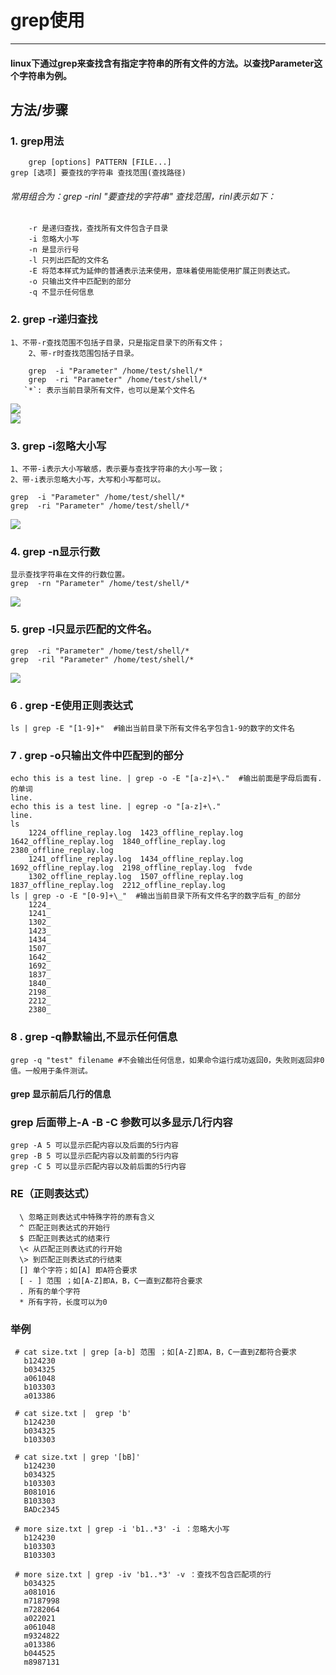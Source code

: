 # grep使用

----------
#### linux下通过grep来查找含有指定字符串的所有文件的方法。以查找Parameter这个字符串为例。

## 方法/步骤
### 1. grep用法
	            
        grep [options] PATTERN [FILE...]
	grep [选项] 要查找的字符串 查找范围(查找路径)      
###### 常用组合为：grep -rinl "要查找的字符串" 查找范围，rinl表示如下：
		
		-r 是递归查找，查找所有文件包含子目录
		-i 忽略大小写
		-n 是显示行号
		-l 只列出匹配的文件名
		-E 将范本样式为延伸的普通表示法来使用，意味着使用能使用扩展正则表达式。
		-o 只输出文件中匹配到的部分
		-q 不显示任何信息
		

### 2. grep -r递归查找
	1、不带-r查找范围不包括子目录，只是指定目录下的所有文件；   
        2、带-r时查找范围包括子目录。
   
        grep  -i "Parameter" /home/test/shell/*   
        grep  -ri "Parameter" /home/test/shell/*
       `*`: 表示当前目录所有文件，也可以是某个文件名  
![](https://imgsa.baidu.com/exp/pic/item/e49cf91190ef76c6a17baef49a16fdfaae516700.jpg)    
![](https://imgsa.baidu.com/exp/pic/item/c856613e6709c93d484a5a28983df8dcd0005471.jpg)

### 3. grep -i忽略大小写
    1、不带-i表示大小写敏感，表示要与查找字符串的大小写一致；
    2、带-i表示忽略大小写，大写和小写都可以。

    grep  -i "Parameter" /home/test/shell/*
    grep  -ri "Parameter" /home/test/shell/*   
![](https://imgsa.baidu.com/exp/pic/item/1a94b36eddc451dad1a05a34b1fd5266d116325f.jpg)

### 4. grep -n显示行数
    显示查找字符串在文件的行数位置。
    grep  -rn "Parameter" /home/test/shell/*      
![](https://imgsa.baidu.com/exp/pic/item/5af4d7ea15ce36d30503d2ef3df33a87e850b1af.jpg)   

### 5. grep -l只显示匹配的文件名。
	grep  -ri "Parameter" /home/test/shell/*
	grep  -ril "Parameter" /home/test/shell/*   
![](https://imgsa.baidu.com/exp/pic/item/86d5bac27d1ed21b46ce7d3aaa6eddc450da3fae.jpg)

### 6 . grep -E使用正则表达式 

	ls | grep -E "[1-9]+"  #输出当前目录下所有文件名字包含1-9的数字的文件名


### 7 . grep -o只输出文件中匹配到的部分

	echo this is a test line. | grep -o -E "[a-z]+\."  #输出前面是字母后面有.的单词
	line.
	echo this is a test line. | egrep -o "[a-z]+\."
	line.
	ls
		1224_offline_replay.log  1423_offline_replay.log  1642_offline_replay.log  1840_offline_replay.log  2380_offline_replay.log
		1241_offline_replay.log  1434_offline_replay.log  1692_offline_replay.log  2198_offline_replay.log  fvde
		1302_offline_replay.log  1507_offline_replay.log  1837_offline_replay.log  2212_offline_replay.log
	ls | grep -o -E "[0-9]+\_"  #输出当前目录下所有文件名字的数字后有_的部分
		1224_
		1241_
		1302_
		1423_
		1434_
		1507_
		1642_
		1692_
		1837_
		1840_
		2198_
		2212_
		2380_
		
### 8 . grep -q静默输出,不显示任何信息

	grep -q "test" filename #不会输出任何信息，如果命令运行成功返回0，失败则返回非0值。一般用于条件测试。
      
          
	        
		      
#### grep 显示前后几行的信息

### grep 后面带上-A -B -C 参数可以多显示几行内容

	grep -A 5 可以显示匹配内容以及后面的5行内容
	grep -B 5 可以显示匹配内容以及前面的5行内容
	grep -C 5 可以显示匹配内容以及前后面的5行内容
	
### RE（正则表达式）

	  \ 忽略正则表达式中特殊字符的原有含义 
	  ^ 匹配正则表达式的开始行 
	  $ 匹配正则表达式的结束行 
	  \< 从匹配正则表达式的行开始 
	  \> 到匹配正则表达式的行结束 
	  [] 单个字符；如[A] 即A符合要求 
	  [ - ] 范围 ；如[A-Z]即A，B，C一直到Z都符合要求 
	  . 所有的单个字符 
	  * 所有字符，长度可以为0  
### 举例

	 # cat size.txt | grep [a-b] 范围 ；如[A-Z]即A，B，C一直到Z都符合要求 
	   b124230 
	   b034325 
	   a061048 
	   b103303 
	   a013386 

	 # cat size.txt |  grep 'b'
	   b124230 
	   b034325 
	   b103303 

	 # cat size.txt | grep '[bB]' 
	   b124230 
	   b034325 
	   b103303 
	   B081016 
	   B103303 
	   BADc2345 

	 # more size.txt | grep -i 'b1..*3' -i ：忽略大小写  
	   b124230 
	   b103303 
	   B103303 

	 # more size.txt | grep -iv 'b1..*3' -v ：查找不包含匹配项的行 
	   b034325 
	   a081016 
	   m7187998 
	   m7282064 
	   a022021 
	   a061048 
	   m9324822 
	   a013386 
	   b044525 
	   m8987131 



	



